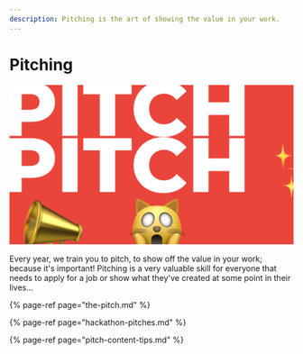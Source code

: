 ```yaml
---
description: Pitching is the art of showing the value in your work.
---
```


# Pitching

![It&apos;s the scary type of fun](../../.gitbook/assets/screenshot-2020-07-06-at-10.17.53.png)

Every year, we train you to pitch, to show off the value in your work; because it's important! Pitching is a very valuable skill for everyone that needs to apply for a job or show what they've created at some point in their lives...

{% page-ref page="the-pitch.md" %}

{% page-ref page="hackathon-pitches.md" %}

{% page-ref page="pitch-content-tips.md" %}



